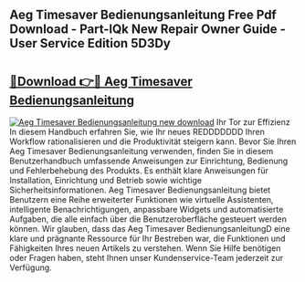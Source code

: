## Aeg Timesaver Bedienungsanleitung Free Pdf Download - Part-lQk New Repair Owner Guide - User Service Edition 5D3Dy

# <h2><a href="http://df5pbhf.blite.top/?on=Aeg+Timesaver+Bedienungsanleitung">🔗Download 👉🔴 Aeg Timesaver Bedienungsanleitung</a></h2>

[![Aeg Timesaver Bedienungsanleitung new download](https://i.imgur.com/lujVjoI.png)](http://df5pbhf.blite.top/?on=Aeg+Timesaver+Bedienungsanleitung)
Ihr Tor zur Effizienz In diesem Handbuch erfahren Sie, wie Ihr neues REDDDDDDD Ihren Workflow rationalisieren und die Produktivität steigern kann. Bevor Sie Ihren Aeg Timesaver Bedienungsanleitung verwenden, finden Sie in diesem Benutzerhandbuch umfassende Anweisungen zur Einrichtung, Bedienung und Fehlerbehebung des Produkts. Es enthält klare Anweisungen für Installation, Einrichtung und Betrieb sowie wichtige Sicherheitsinformationen. Aeg Timesaver Bedienungsanleitung bietet Benutzern eine Reihe erweiterter Funktionen wie virtuelle Assistenten, intelligente Benachrichtigungen, anpassbare Widgets und automatisierte Aufgaben, die alle einfach über die Benutzeroberfläche gesteuert werden können. Wir glauben, dass das Aeg Timesaver BedienungsanleitungD eine klare und prägnante Ressource für Ihr Bestreben war, die Funktionen und Fähigkeiten Ihres neuen Artikels zu verstehen. Wenn Sie Hilfe benötigen oder Fragen haben, steht Ihnen unser Kundenservice-Team jederzeit zur Verfügung.
